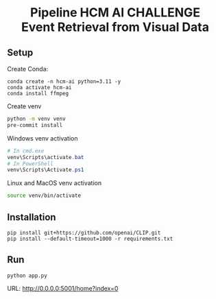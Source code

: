 <h1><center>Pipeline HCM AI CHALLENGE <br> Event Retrieval from Visual Data</center></h1>

## Setup 
Create Conda:
```
conda create -n hcm-ai python=3.11 -y
conda activate hcm-ai
conda install ffmpeg
```
Create venv
```sh
python -m venv venv
pre-commit install
```

Windows venv activation
```powershell
# In cmd.exe
venv\Scripts\activate.bat
# In PowerShell
venv\Scripts\Activate.ps1
```

Linux and MacOS venv activation
```sh
source venv/bin/activate
```
## Installation
```
pip install git+https://github.com/openai/CLIP.git
pip install --default-timeout=1000 -r requirements.txt
```

## Run 
```
python app.py
```

URL: http://0.0.0.0:5001/home?index=0


